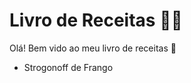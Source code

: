 # Livro de Receitas :man_cook:

Olá! Bem vido ao meu livro de receitas :wave:

- Strogonoff de Frango

